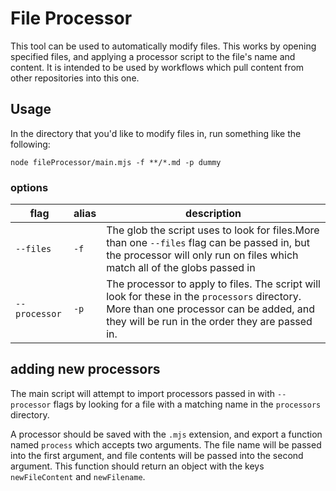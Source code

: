 # File Processor

This tool can be used to automatically modify files. This works by opening specified files, and applying a processor script to the file's name and content. It is intended to be used by workflows which pull content from other repositories into this one.

## Usage

In the directory that you'd like to modify files in, run something like the following:
```
node fileProcessor/main.mjs -f **/*.md -p dummy
```

### options
| flag          | alias | description |
|---------------|-------|-------------|
| `--files`     | `-f`  | The glob the script uses to look for files.More than one `--files` flag can be passed in, but the processor will only run on files which match all of the globs passed in|
| `--processor` | `-p`  | The processor to apply to files. The script will look for these in the `processors` directory. More than one processor can be added, and they will be run in the order they are passed in.

## adding new processors

The main script will attempt to import processors passed in with `--processor` flags by looking for a file with a matching name in the `processors` directory.

A processor should be saved with the `.mjs` extension, and export a function named `process` which accepts two arguments. The file name will be passed into the first argument, and file contents will be passed into the second argument. This function should return an object with the keys `newFileContent` and `newFilename`.
